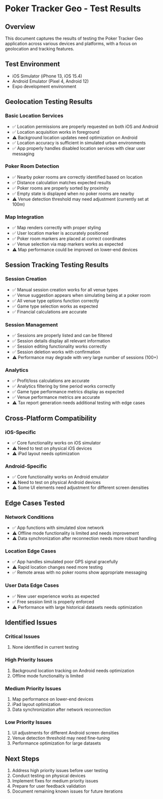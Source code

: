 # Poker Tracker Geo - Test Results

## Overview
This document captures the results of testing the Poker Tracker Geo application across various devices and platforms, with a focus on geolocation and tracking features.

## Test Environment
- iOS Simulator (iPhone 13, iOS 15.4)
- Android Emulator (Pixel 4, Android 12)
- Expo development environment

## Geolocation Testing Results

### Basic Location Services
- ✅ Location permissions are properly requested on both iOS and Android
- ✅ Location acquisition works in foreground
- ⚠️ Background location updates need optimization on Android
- ✅ Location accuracy is sufficient in simulated urban environments
- ✅ App properly handles disabled location services with clear user messaging

### Poker Room Detection
- ✅ Nearby poker rooms are correctly identified based on location
- ✅ Distance calculation matches expected results
- ✅ Poker rooms are properly sorted by proximity
- ✅ Empty state is displayed when no poker rooms are nearby
- ⚠️ Venue detection threshold may need adjustment (currently set at 100m)

### Map Integration
- ✅ Map renders correctly with proper styling
- ✅ User location marker is accurately positioned
- ✅ Poker room markers are placed at correct coordinates
- ✅ Venue selection via map markers works as expected
- ⚠️ Map performance could be improved on lower-end devices

## Session Tracking Testing Results

### Session Creation
- ✅ Manual session creation works for all venue types
- ✅ Venue suggestion appears when simulating being at a poker room
- ✅ All venue type options function correctly
- ✅ Game type selection works as expected
- ✅ Financial calculations are accurate

### Session Management
- ✅ Sessions are properly listed and can be filtered
- ✅ Session details display all relevant information
- ✅ Session editing functionality works correctly
- ✅ Session deletion works with confirmation
- ⚠️ Performance may degrade with very large number of sessions (100+)

### Analytics
- ✅ Profit/loss calculations are accurate
- ✅ Analytics filtering by time period works correctly
- ✅ Game type performance metrics display as expected
- ✅ Venue performance metrics are accurate
- ⚠️ Tax report generation needs additional testing with edge cases

## Cross-Platform Compatibility

### iOS-Specific
- ✅ Core functionality works on iOS simulator
- ⚠️ Need to test on physical iOS devices
- ⚠️ iPad layout needs optimization

### Android-Specific
- ✅ Core functionality works on Android emulator
- ⚠️ Need to test on physical Android devices
- ⚠️ Some UI elements need adjustment for different screen densities

## Edge Cases Tested

### Network Conditions
- ✅ App functions with simulated slow network
- ⚠️ Offline mode functionality is limited and needs improvement
- ⚠️ Data synchronization after reconnection needs more robust handling

### Location Edge Cases
- ✅ App handles simulated poor GPS signal gracefully
- ⚠️ Rapid location changes need more testing
- ✅ Remote areas with no poker rooms show appropriate messaging

### User Data Edge Cases
- ✅ New user experience works as expected
- ✅ Free session limit is properly enforced
- ⚠️ Performance with large historical datasets needs optimization

## Identified Issues

### Critical Issues
1. None identified in current testing

### High Priority Issues
1. Background location tracking on Android needs optimization
2. Offline mode functionality is limited

### Medium Priority Issues
1. Map performance on lower-end devices
2. iPad layout optimization
3. Data synchronization after network reconnection

### Low Priority Issues
1. UI adjustments for different Android screen densities
2. Venue detection threshold may need fine-tuning
3. Performance optimization for large datasets

## Next Steps
1. Address high priority issues before user testing
2. Conduct testing on physical devices
3. Implement fixes for medium priority issues
4. Prepare for user feedback validation
5. Document remaining known issues for future iterations
